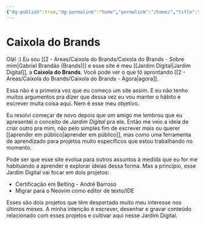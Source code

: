 ```yaml
---
{"dg-publish":true,"dg-permalink":"home","permalink":"/home/","title":"Caixola do Brands","hide":true,"tags":["gardenEntry"],"created":"2025-06-21T15:46:47.115-03:00","updated":"2025-06-21T19:52:09.929-03:00"}
---
```


# Caixola do Brands
Olá! :) Eu sou [[2 - Areas/Caixola do Brands/Caixola do Brands - Sobre mim\|Gabriel Brandão (Brands)]] e esse site é meu [[Jardim Digital\|Jardim Digital]], a **Caixola do Brands**. Você pode ver o que tô aprontando [[2 - Areas/Caixola do Brands/Caixola do Brands - Agora\|agora]].

Essa não é a primeira vez que eu começo um site assim. E eu não tenho muitos argumentos pra dizer que dessa vez eu vou manter o hábito e escrever muita coisa aqui. Nem é esse meu objetivo.

Eu resolvi começar de novo depois que um amigo me lembrou que eu apresentei o conceito de *Jardim Digital* pra ele. Então me veio a ideia de criar outro pra mim, não pelo simples fim de escrever mais ou querer [[aprender em público\|aprender em público]], mas como uma ferramenta de aprendizado para projetos muito específicos que estou trabalhando no momento. 

Pode ser que esse site evolua para outros assuntos à medida que eu for me habituando a aprender e explorar ideias dessa forma. Mas a princípio, esse Jardim Digital vai focar em dois projetos:
- Certificação em Belting - André Barroso
- Migrar para o Neovim como editor de texto/IDE

Esses são dois projetos que têm despertado muito meu interesse nos últimos meses. A minha intenção é escrever, desenhar e gravar conteúdo relacionado com esses projetos e cultivar aqui nesse Jardim Digital.